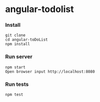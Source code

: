 # angular-todolist
### Install
    git clone 
    cd angular-toDoList
    npm install 

### Run server
    npm start
    Open browser input http://localhost:8080


### Run tests
    npm test
